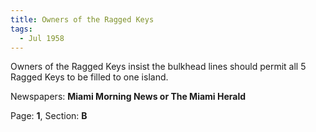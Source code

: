 ```yaml
---  
title: Owners of the Ragged Keys  
tags:  
  - Jul 1958  
---  
```

  
Owners of the Ragged Keys insist the bulkhead lines should permit all 5 Ragged Keys to be filled to one island.  
  
Newspapers: **Miami Morning News or The Miami Herald**  
  
Page: **1**, Section: **B** 
